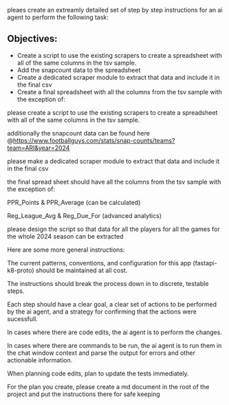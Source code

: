 

pleaes create an extreamly detailed set of step by step instructions for an ai agent to perform the following task:


## Objectives:

* Create a script to use the existing scrapers to create a spreadsheet with all of the same columns in the tsv sample. 
* Add the snapcount data to the spreadsheet
* Create a dedicated scraper module to extract that data and include it in the final csv
* Create a final spreadsheet with all the columns from the tsv sample with the exception of:

please create a script to use the existing scrapers to create a spreadsheet with all of the same columns in the tsv sample. 

additionally the snapcount data can be found here
@https://www.footballguys.com/stats/snap-counts/teams?team=ARI&year=2024 

please make a dedicated scraper module to extract that data and include it in the final csv

the final spread sheet should have all the columns from the tsv sample with the exception of:

PPR_Points & PPR_Average (can be calculated)

Reg_League_Avg & Reg_Due_For (advanced analytics)

please design the script so that data for all the players for all the games for  the whole 2024 season can be extracted


Here are some more general instructions:


The current patterns, conventions, and configuration for this app (fastapi-k8-proto) should be maintained at all cost.

The instructions should break the process down in to discrete, testable steps.

Each step should have a clear goal, a clear set of actions to be performed by the ai agent, and a strategy for confirming that the actions were sucessfull.

In cases where there are code edits, the ai agent is to perform the changes.

In cases where there are commands to be run, the ai agent is to run them in the chat window context and parse the output for errors and other actionable information.


When planning code edits, plan to update the tests immediately.

For the plan you create, please create a md document in the root of the project and put the instructions there for safe keeping
